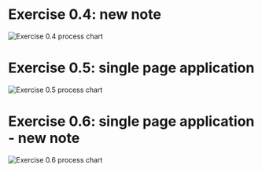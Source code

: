 # Exercise 0.4: new note

![Exercise 0.4 process chart](/fullStackOpen/part0/exercise04.png)

# Exercise 0.5: single page application

![Exercise 0.5 process chart](/fullStackOpen/part0/exercise05.png)

# Exercise 0.6: single page application - new note

![Exercise 0.6 process chart](/fullStackOpen/part0/exercise06.png)